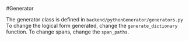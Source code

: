 #Generator

The generator class is defined in `backend/pythonGenerator/generators.py`
To change the logical form generated, change the `generate_dictionary` function.
To change spans, change the `span_paths`.